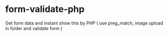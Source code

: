 # form-validate-php
Get form data and instant show this by PHP ( use preg_match, image upload in folder and validate form  ) 
